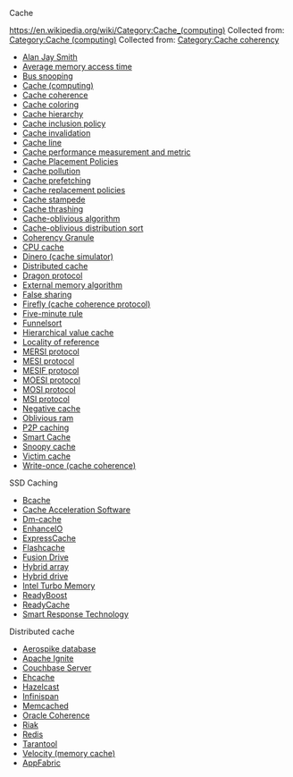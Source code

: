 Cache

https://en.wikipedia.org/wiki/Category:Cache_(computing)
Collected from: [Category:Cache (computing)](https://en.wikipedia.org/wiki/Category:Cache_(computing))
Collected from: [Category:Cache coherency](https://en.wikipedia.org/wiki/Category:Cache_coherency)


- [Alan Jay Smith](https://en.wikipedia.org/wiki/Alan_Jay_Smith)
- [Average memory access time](https://en.wikipedia.org/wiki/Average_memory_access_time)
- [Bus snooping](https://en.wikipedia.org/wiki/Bus_snooping)
- [Cache (computing)](https://en.wikipedia.org/wiki/Cache_(computing))
- [Cache coherence](https://en.wikipedia.org/wiki/Cache_coherence)
- [Cache coloring](https://en.wikipedia.org/wiki/Cache_coloring)
- [Cache hierarchy](https://en.wikipedia.org/wiki/Cache_hierarchy)
- [Cache inclusion policy](https://en.wikipedia.org/wiki/Cache_inclusion_policy)
- [Cache invalidation](https://en.wikipedia.org/wiki/Cache_invalidation)
- [Cache line](https://en.wikipedia.org/wiki/Cache_line)
- [Cache performance measurement and metric](https://en.wikipedia.org/wiki/Cache_performance_measurement_and_metric)
- [Cache Placement Policies](https://en.wikipedia.org/wiki/Cache_Placement_Policies)
- [Cache pollution](https://en.wikipedia.org/wiki/Cache_pollution)
- [Cache prefetching](https://en.wikipedia.org/wiki/Cache_prefetching)
- [Cache replacement policies](https://en.wikipedia.org/wiki/Cache_replacement_policies)
- [Cache stampede](https://en.wikipedia.org/wiki/Cache_stampede)
- [Cache thrashing](https://en.wikipedia.org/wiki/Cache_thrashing)
- [Cache-oblivious algorithm](https://en.wikipedia.org/wiki/Cache-oblivious_algorithm)
- [Cache-oblivious distribution sort](https://en.wikipedia.org/wiki/Cache-oblivious_distribution_sort)
- [Coherency Granule](https://en.wikipedia.org/wiki/Coherency_Granule)
- [CPU cache](https://en.wikipedia.org/wiki/CPU_cache)
- [Dinero (cache simulator)](https://en.wikipedia.org/wiki/Dinero_(cache_simulator))
- [Distributed cache](https://en.wikipedia.org/wiki/Distributed_cache)
- [Dragon protocol](https://en.wikipedia.org/wiki/Dragon_protocol)
- [External memory algorithm](https://en.wikipedia.org/wiki/External_memory_algorithm)
- [False sharing](https://en.wikipedia.org/wiki/False_sharing)
- [Firefly (cache coherence protocol)](https://en.wikipedia.org/wiki/Firefly_(cache_coherence_protocol))
- [Five-minute rule](https://en.wikipedia.org/wiki/Five-minute_rule)
- [Funnelsort](https://en.wikipedia.org/wiki/Funnelsort)
- [Hierarchical value cache](https://en.wikipedia.org/wiki/Hierarchical_value_cache)
- [Locality of reference](https://en.wikipedia.org/wiki/Locality_of_reference)
- [MERSI protocol](https://en.wikipedia.org/wiki/MERSI_protocol)
- [MESI protocol](https://en.wikipedia.org/wiki/MESI_protocol)
- [MESIF protocol](https://en.wikipedia.org/wiki/MESIF_protocol)
- [MOESI protocol](https://en.wikipedia.org/wiki/MOESI_protocol)
- [MOSI protocol](https://en.wikipedia.org/wiki/MOSI_protocol)
- [MSI protocol](https://en.wikipedia.org/wiki/MSI_protocol)
- [Negative cache](https://en.wikipedia.org/wiki/Negative_cache)
- [Oblivious ram](https://en.wikipedia.org/wiki/Oblivious_ram)
- [P2P caching](https://en.wikipedia.org/wiki/P2P_caching)
- [Smart Cache](https://en.wikipedia.org/wiki/Smart_Cache)
- [Snoopy cache](https://en.wikipedia.org/wiki/Snoopy_cache)
- [Victim cache](https://en.wikipedia.org/wiki/Victim_cache)
- [Write-once (cache coherence)](https://en.wikipedia.org/wiki/Write-once_(cache_coherence))


SSD Caching
- [Bcache](https://en.wikipedia.org/wiki/Bcache)
- [Cache Acceleration Software](https://en.wikipedia.org/wiki/Cache_Acceleration_Software)
- [Dm-cache](https://en.wikipedia.org/wiki/Dm-cache)
- [EnhanceIO](https://en.wikipedia.org/wiki/EnhanceIO)
- [ExpressCache](https://en.wikipedia.org/wiki/ExpressCache)
- [Flashcache](https://en.wikipedia.org/wiki/Flashcache)
- [Fusion Drive](https://en.wikipedia.org/wiki/Fusion_Drive)
- [Hybrid array](https://en.wikipedia.org/wiki/Hybrid_array)
- [Hybrid drive](https://en.wikipedia.org/wiki/Hybrid_drive)
- [Intel Turbo Memory](https://en.wikipedia.org/wiki/Intel_Turbo_Memory)
- [ReadyBoost](https://en.wikipedia.org/wiki/ReadyBoost)
- [ReadyCache](https://en.wikipedia.org/wiki/ReadyCache)
- [Smart Response Technology](https://en.wikipedia.org/wiki/Smart_Response_Technology)

Distributed cache
- [Aerospike database](https://en.wikipedia.org/wiki/Aerospike_database)
- [Apache Ignite](https://en.wikipedia.org/wiki/Apache_Ignite)
- [Couchbase Server](https://en.wikipedia.org/wiki/Couchbase_Server)
- [Ehcache](https://en.wikipedia.org/wiki/Ehcache)
- [Hazelcast](https://en.wikipedia.org/wiki/Hazelcast)
- [Infinispan](https://en.wikipedia.org/wiki/Infinispan)
- [Memcached](https://en.wikipedia.org/wiki/Memcached)
- [Oracle Coherence](https://en.wikipedia.org/wiki/Oracle_Coherence)
- [Riak](https://en.wikipedia.org/wiki/Riak)
- [Redis](https://en.wikipedia.org/wiki/Redis)
- [Tarantool](https://en.wikipedia.org/wiki/Tarantool)
- [Velocity (memory cache)](https://en.wikipedia.org/wiki/Velocity_(memory_cache))
- [AppFabric](https://en.wikipedia.org/wiki/AppFabric)

